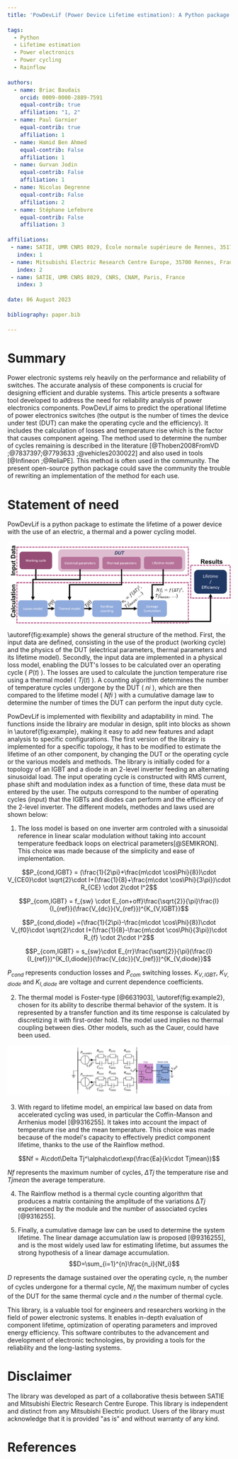 ```yaml
---
title: 'PowDevLif (Power Device Lifetime estimation): A Python package to estimate lifetime of power electronic components.'

tags:
  - Python
  - Lifetime estimation
  - Power electronics
  - Power cycling
  - Rainflow
  
authors:
  - name: Briac Baudais 
    orcid: 0009-0000-2889-7591
    equal-contrib: true
    affiliation: "1, 2"
  - name: Paul Garnier
    equal-contrib: true
    affiliation: 1
  - name: Hamid Ben Ahmed
    equal-contrib: False
    affiliation: 1
  - name: Gurvan Jodin
    equal-contrib: False
    affiliation: 1
  - name: Nicolas Degrenne
    equal-contrib: False
    affiliation: 2
  - name: Stéphane Lefebvre
    equal-contrib: False
    affiliation: 3

affiliations:
 - name: SATIE, UMR CNRS 8029, École normale supérieure de Rennes, 35170 Bruz, France
   index: 1
 - name: Mitsubishi Electric Research Centre Europe, 35700 Rennes, France 
   index: 2
 - name: SATIE, UMR CNRS 8029, CNRS, CNAM, Paris, France
   index: 3

date: 06 August 2023

bibliography: paper.bib

---
```


# Summary
Power electronic systems rely heavily on the performance and reliability of switches. 
The accurate analysis of these components is crucial for designing efficient and durable systems. 
This article presents a software tool developed to address the need for reliability analysis of power electronics components.
PowDevLif aims to predict the operational lifetime of power electronics switches (the output is the number of times the device under test (DUT) can make the operating cycle and the efficiency).
It includes the calculation of losses and temperature rise 
which is the factor that causes component ageing.
The method used to determine the number of cycles remaining is described in the literature [@Thoben2008FromVD ;@7837397;@7793633 ;@vehicles2030022] and also used in tools [@Infineon ;@ReliaPE].
This method is often used in the community. The present open-source python package could save the community the trouble of rewriting an implementation of the method for each use.

# Statement of need
PowDevLif is a python package to estimate the lifetime of a power device with the use of an electric, a thermal and a power cycling model.

![PowDevLif methode for lifetime prediction of an IGBT device.\label{fig:example}](WorkingDiagram.png)

\autoref{fig:example} shows the general structure of the method. First, the input data are defined, consisting in the use of the product (working cycle) and the physics of the DUT (electrical parameters, thermal parameters and its lifetime model). Secondly, the input data are implemented in a physical loss model, enabling the DUT's losses to be calculated over an operating cycle ( $P(t)$ ). The losses are used to calculate the junction temperature rise using a thermal model ( $Tj(t)$ ). A counting algorithm determines the number of temperature cycles undergone by the DUT ( $ni$ ), which are then compared to the lifetime model ( $Nfi$ ) with a cumulative damage law to determine the number of times the DUT can perform the input duty cycle.

PowDevLif is implemented with flexibility and adaptability in mind. The functions inside the librairy are modular in design,
split into blocks as shown in \autoref{fig:example}, making it easy to add new features and adapt 
analysis to specific configurations. The first version of the librairy is implemented for a specific topology, it has
to be modified to estimate the lifetime of an other component, by changing the DUT or the operating cycle or the various models and methods.
The library is initially coded for a topology of an IGBT and a diode in an 2-level inverter feeding an alternating sinusoidal load. 
The input operating cycle is constructed with RMS current, phase shift and modulation index as a function of time, these data must be entered by the user.
The outputs correspond to the number of operating cycles (input) that the IGBTs and diodes can perform and the efficiency of the 2-level inverter.
The different models, methodes and laws used are shown below:

1. The loss model is based on one inverter arm controled with a sinusoidal 
reference in linear scalar modulation without taking into account temperature 
feedback loops on electrical parameters[@SEMIKRON]. This choice was made because 
of the simplicity and ease of implementation.


$$P_{cond,IGBT} = (\frac{1}{2\pi}+\frac{m\cdot \cos\Phi}{8})\cdot V_{CE0}\cdot \sqrt{2}\cdot I+(\frac{1}{8}+\frac{m\cdot \cos\Phi}{3\pi})\cdot R_{CE} \cdot 2\cdot I^2$$

$$P_{com,IGBT} = f_{sw} \cdot E_{on+off}\frac{\sqrt{2}}{\pi}\frac{I}{I_{ref}}(\frac{V_{dc}}{V_{ref}})^{K_{V,IGBT}}$$

$$P_{cond,diode} =(\frac{1}{2\pi}-\frac{m\cdot \cos\Phi}{8})\cdot V_{f0}\cdot \sqrt{2}\cdot I+(\frac{1}{8}-\frac{m\cdot \cos\Phi}{3\pi})\cdot R_{f} \cdot 2\cdot I^2$$

$$P_{com,IGBT} = s_{sw}\cdot E_{rr}\frac{\sqrt{2}}{\pi}(\frac{I}{I_{ref}})^{K_{I,diode}}(\frac{V_{dc}}{V_{ref}})^{K_{V,diode}}$$

$P_{cond}$ represents conduction losses and $P_{com}$ switching losses. $K_{V,IGBT}$, $K_{V,diode}$ and $K_{I,diode}$ are voltage and current dependence coefficients.

2. The thermal model is Foster-type  [@6631903], \autoref{fig:example2}, chosen for its ability to describe 
thermal behavior of the system. It is represented by a transfer function and its time response is calculated by discretizing it with first-order hold.
The model used implies no thermal coupling between dies. Other models, such as the Cauer, 
could have been used.

![Thermal model implemented in PowDevLif.\label{fig:example2}](ThermalModel.png)

3. With regard to lifetime model, an empirical law based on data from accelerated cycling was used, 
in particular the Coffin-Manson and Arrhenius model [@9316255].
It takes into account the impact of temperature rise and the mean temperature. This choice was 
made because of the model's capacity to effectively predict component lifetime, thanks to the use of the Rainflow method.

$$Nf = A\cdot\Delta Tj^\alpha\cdot\exp(\frac{Ea}{k\cdot Tjmean})$$

$Nf$ represents the maximum number of cycles, $\Delta Tj$ the temperature rise and $Tjmean$ the average temperature. 

4. The Rainflow method is a thermal cycle counting algorithm that produces 
a matrix containing the amplitude of the variations $∆Tj$ experienced 
by the module and the number of associated cycles [@9316255].

5. Finally, a cumulative damage law can be used to determine the
system lifetime. The linear damage accumulation law
is proposed [@9316255], and is the most widely used law for estimating
lifetime, but assumes the strong hypothesis of a linear
 damage accumulation.
$$D=\sum_{i=1}^{n}\frac{n_i}{Nf_i}$$

$D$ represents the damage sustained over the operating cycle, $n_i$ the number of cycles undergone for a thermal cycle, $Nf_i$ the maximum number of cycles of the DUT for the same thermal cycle and $n$ the number of thermal cycle. 

This library, is a valuable tool for engineers and researchers working in the field of power electronic systems. 
It enables in-depth evaluation of component lifetime, optimization of operating parameters and improved energy efficiency. 
This software contributes to the advancement and development of electronic technologies, 
by providing a tools for the reliability and the long-lasting systems.

# Disclaimer

The library was developed as part of a collaborative thesis between SATIE and Mitsubishi Electric Research Centre Europe. This library is independent and distinct from any Mitsubishi Electric product. Users of the library must acknowledge that it is provided "as is" and without warranty of any kind.

# References
